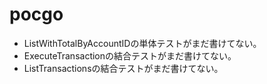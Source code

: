 # pocgo

- ListWithTotalByAccountIDの単体テストがまだ書けてない。
- ExecuteTransactionの結合テストがまだ書けてない。
- ListTransactionsの結合テストがまだ書けてない。